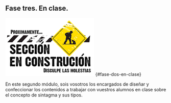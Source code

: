 ## Fase tres. En clase.

![descarga (1).png](/images/image6.png) {#fase-dos-en-clase}

En este segundo módulo, sois vosotros los encargados de diseñar y confeccionar los contenidos a trabajar con vuestros alumnos en clase sobre el  concepto de sintagma y sus tipos.